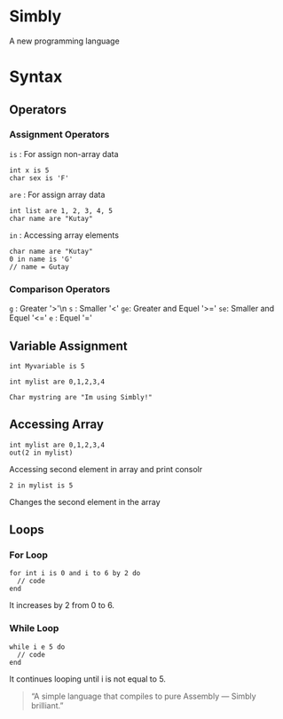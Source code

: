 # Simbly
  A new programming language

# Syntax

## Operators
### Assignment Operators
  `is`  : For assign non-array data
  ```
  int x is 5
  char sex is 'F'
  ```
  `are` : For assign array data
  ```
  int list are 1, 2, 3, 4, 5
  char name are "Kutay"
  ```
  `in`  : Accessing array elements
  ```
  char name are "Kutay"
  0 in name is 'G'
  // name = Gutay
  ```
### Comparison Operators
  `g` : Greater '>'\n
  `s` : Smaller '<'
  `ge`: Greater and Equel '>='
  `se`: Smaller and Equel '<='
  `e` : Equel '='

## Variable Assignment
  ```
  int Myvariable is 5
  ```
  ```
  int mylist are 0,1,2,3,4
  ```
  ```
  Char mystring are "Im using Simbly!"
  ```

## Accessing Array
  ```
  int mylist are 0,1,2,3,4
  out(2 in mylist)
  ```
  Accessing second element in array and print consolr

  ```
  2 in mylist is 5
  ```
  Changes the second element in the array

## Loops
### For Loop
  ```
  for int i is 0 and i to 6 by 2 do
    // code
  end
  ```
  It increases by 2 from 0 to 6.

### While Loop
  ```
  while i e 5 do
    // code
  end
  ```
  It continues looping until i is not equal to 5.



> “A simple language that compiles to pure Assembly — Simbly brilliant.”
 
